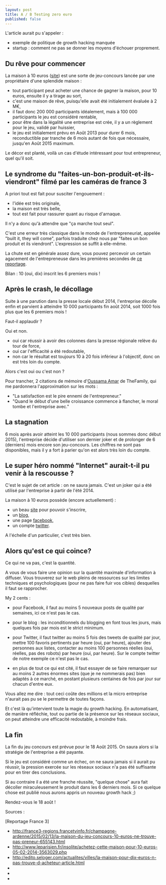 ```yaml
---
layout: post
title: A / B Testing zero euro
published: false
---
```


L'article aurait pu s'appeler :

 - exemple de politique de growth hacking manquée
 - startup : comment ne pas se donner les moyens d'échouer proprement.

## Du rêve pour commencer

La maison à 10 euros ([site]) est une sorte de jeu-concours lancée par une propriétaire d'une splendide maison :

- tout participant peut acheter une chance de gagner la maison, pour 10 euros, ensuite il y a tirage au sort,
- c'est une maison de rêve, puisqu'elle avait été initialement évaluée à 2 M€,
- il faut donc 200 000 participants idéalement, mais à 100 000 participants le jeu est considéré rentable,
- pour être dans la légalité une entreprise est crée, il y a un règlement pour le jeu, validé par huissier,
- le jeu est initialement prévu en Août  2013 pour durer 6 mois, reconductible par tranche de 6 mois autant de fois que nécessaire, jusqu'en Août 2015 maximum.

Le décor est planté, voilà un cas d'étude intéressant pour tout entrepreneur, quel qu'il soit.

## Le syndrome du "faites-un-bon-produit-et-ils-viendront" filmé par les caméras de france 3

A priori tout est fait pour susciter l'engouement :

- l'idée est très originale, 
- la maison est très belle,
- tout est fait pour rassurer quant au risque d'arnaque.

Il n'y a donc qu'à attendre que "ça marche tout seul".

C'est une erreur très classique dans le monde de l'entrepreneuriat, appelée "built it, they will come", parfois traduite chez nous par "faites un bon produit et ils viendront". L'expression se suffit à elle-même.

La chute est en générale assez dure, vous pouvez percevoir un certain agacement de l'entrepreneuse dans les premières secondes de [ce reportage].

Bilan : 10 (oui, dix) inscrit les 6 premiers mois !

## Après le crash, le décollage

Suite à une parution dans la presse locale début 2014, l'entreprise décolle enfin et parvient à atteindre 10 000 participants fin août 2014, soit 1000 fois plus que les 6 premiers mois !

Faut-il applaudir ? 

Oui et non. 

- oui car réussir à avoir des colonnes dans la presse régionale relève du tour de force, 
- oui car l'efficacité a été redoutable,
- non car le résultat est toujours 10 à 20 fois inférieur à l'objectif, donc on est très loin du compte.

Alors c'est oui ou c'est non ?

Pour trancher, 2 citations de mémoire d'[Oussama Amar] de TheFamily, qui me pardonnera l'approximation sur les mots :

 - "La satisfaction est le pire ennemi de l'entrepreneur."
 - "Quand le début d'une belle croissance commence à flancher, le moral tombe et l'entreprise avec."

## La stagnation

6 mois après avoir atteint les 10 000 participants (nous sommes donc début 2015), l'entreprise décide d'utiliser son dernier joker et de prolonger de 6 (derniers) mois encore son jeu-concours. Les chiffres ne sont pas disponibles, mais il y a fort à parier qu'on est alors très loin du compte.

## Le super héro nommé "Internet" aurait-t-il pu venir à la rescousse ?

C'est le sujet de cet article : on ne saura jamais. C'est un joker qui a été utilisé par l'entreprise à partir de l'été 2014. 

La maison à 10 euros possède (encore actuellement) :

- un beau [site] pour pouvoir s'inscrire,
- un [blog],
- une page [facebook],
- un compte [twitter].

A l'échelle d'un particulier, c'est très bien.

## Alors qu'est ce qui coince?

Ce qui ne va pas, c'est la quantité.

A vous de vous faire une opinion sur la quantité maximale d'information à diffuser. Vous trouverez sur le web pleins de ressources sur les limites techniques et psychologiques (pour ne pas faire fuir vos cibles) desquelles il faut se rapprocher.

My 2 cents :

- pour Facebook, il faut au moins 5 nouveaux posts de qualité par semaines, ici ce n'est pas le cas.
- pour le blog : les inconditionnels du blogging en font tous les jours, mais quelques fois par mois est le strict minimum.
- pour Twitter, il faut twitter au moins 5 fois des tweets de qualité par jour, mettre 100 favoris pertinents par heure (oui, par heure), ajouter des personnes aux listes, contacter au moins 100 personnes réelles (oui, réelles, pas des robots) par heure (oui, par heure). Sur le compte twitter de notre exemple ce n'est pas le cas.

- en plus de tout ce qui est cité, il faut essayer de se faire remarquer sur au moins 2 autres énormes sites (que je ne nommerais pas) bien adaptés à ce marché, en postant plusieurs centaines de fois par jour sur chacun d'entre eux. 

Vous allez me dire : tout ceci coûte des millions et la micro entreprise n'aurait pas pu se le permettre de toutes façons.

Et c'est là qu'intervient toute la magie du growth hacking. En automatisant, de manière réfléchie, tout ou partie de la présence sur les réseaux sociaux, on peut atteindre une efficacité redoutable, à moindre frais.

## La fin

La fin du jeu concours est prévue pour le 18 Août 2015. On saura alors si la stratégie de l'entreprise a été payante.

Si le jeu est considéré comme un échec, on ne saura jamais si il aurait pu réussir, la pression exercée sur les réseaux sociaux n'a pas été suffisante pour en tirer des conclusions.

Si au contraire il a été une franche réussite, "quelque chose" aura fait décoller miraculeusement le produit dans les 6 derniers mois. Si ce quelque chose est publié nous aurons appris un nouveau growth hack ;)

Rendez-vous le 18 août !

Sources :

[Reportage France 3]

 - http://france3-regions.francetvinfo.fr/champagne-ardenne/2015/02/13/la-maison-du-jeu-concours-10-euros-ne-trouve-pas-preneur-655143.html
 - http://www.leparisien.fr/insolite/achetez-cette-maison-pour-10-euros-05-02-2014-3563029.php
 - http://edito.seloger.com/actualites/villes/la-maison-pour-dix-euros-n-pas-trouve-d-acheteur-article.html
 - 
 - 
 - 
 

[ce reportage]:http://api.dmcloud.net/player/pubpage/4f3d114d94a6f66945000325/54df2dd894a6f63f02bf938e/bbb6a85045b64793b15431540826072d?wmode=transparent&chromeless=0&autoplay=1
[Oussama Amar]:https://twitter.com/daedalium
[blog]:http://devenezproprietairedemamaison.over-blog.com/
[site]:http://www.une-maison-pour-10-euros.com/
[facebook]:https://www.facebook.com/pages/Une-maison-pour-10-Euros
[twitter]:https://twitter.com/Maison_10euros


